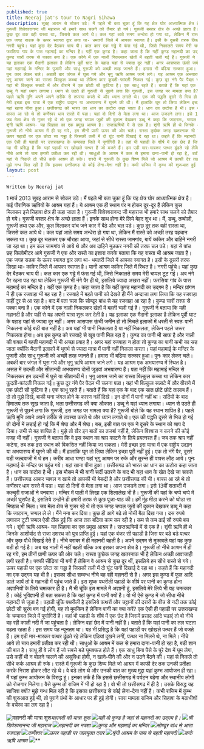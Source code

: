 ```yaml
---
published: true
title: Neeraj jat's tour to Nagri Sihawa
description: सुबह आराम से सोकर उठे। मैं पहले भी बता चुका हूं कि यह क्षेत्र घोर आध्यात्मिक क्षेत्र है। कई पौराणिक ऋषियों के आश्रम यहां हैं। ये आश्रम एक ही स्थान पर न होकर दूर-दूर हैं लेकिन कुल मिलाकर इसे सिहावा क्षेत्र ही कहा जाता है।
गुरूजी शिवेश्वरानन्द जी महाराज भी हमारे साथ चलने को तैयार हो गये। गुरूजी बस्तर क्षेत्र के अच्छे ज्ञाता हैं। इनके साथ होना मेरे लिये बेहद शुभ था। मैं, डब्बू, तम्बोली, गुरूजी तथा एक और, कुल मिलाकर पांच जने कार में बैठे और चल पडे।
कुछ दूर तक वही रास्ता था, जिससे कल आये थे। कल यहां आते समय अन्धेरा हो गया था, लेकिन मैं रास्ते को अच्छी तरह पहचान सकता था। कुछ दूर चलकर एक चौराहा आया, जहां से सीधे रास्ता जामगांव, बायें कांकेर और दाहिने नगरी जा रहा था। हम कल जामगांव से आये थे और अब दाहिने मुडकर नगरी की तरफ चल पडे। यहां से पांच छह किलोमीटर आगे गुरूजी ने एक और रास्ते का इशारा करके बताया कि यह रास्ता भी आश्रम जाता है।
एक जगह सडक के ऊपर स्वागत द्वार लगा था- धमतरी जिले में आपका स्वागत है। इसी के दूसरी तरफ लिखा था- कांकेर जिले में आपका स्वागत है। यानी आश्रम कांकेर जिले में स्थित है।
नगरी पहुंचे। यहां कुछ देर बैठकर चाय पी। कल कार एक गड्ढे में फंस गई थी, जिसे निकालते समय मेरी चप्पल टूट गई। अब नंगे पैर रहना पड रहा था लेकिन गुरूजी भी नंगे पैर ही थे, इसलिये ज्यादा अखरा नहीं।
फरसिया गांव के पास महामाई का मन्दिर है। यहीं एक कुण्ड है। कहा जाता है कि यहीं कुण्ड महानदी का उद्गम है। मन्दिर प्रांगण में ही एक रजवाहा भी बह रहा है। रजवाहे में बहते पानी को देखते ही मैंने अन्दाजा लगा लिया कि यह रजवाहा कहीं दूर से आ रहा है। बाद में पता चला कि सोण्ढूर बांध से यह रजवाहा आ रहा है।
कुण्ड चारों तरफ से पक्का बना है। एक कोने में एक नाली निकलकर खेतों में बहती चली गई है। गुरूजी ने बताया कि यही महानदी है और यहीं से यह अपनी यात्रा शुरू कर देती है।
यह इलाका एक मैदानी इलाका है लेकिन पूर्वी घाट के पहाड यहां से ज्यादा दूर नहीं। अगर आसपास ऊंची जमीन हो तो निचले इलाकों में धरती से स्वतः पानी निकलना कोई बडी बात नहीं है। अब यहां भी पानी निकलता है या नहीं निकलता, लेकिन पहले जरूर निकलता होगा। अब इस कुण्ड को रजवाहे से खूब पानी मिल रहा है। कुण्ड का पानी भी साफ है और नाली की शक्ल में बहती महानदी में भी अच्छा प्रवाह है। अगर यहां रजवाहा न होता तो कुण्ड का पानी कभी का सड जाता क्योंकि मैदानी इलाकों में भूगर्भ से ज्यादा मात्रा में पानी नहीं निकला करता।
यहां महामाई के मन्दिर के पुजारी और साधु गुरूजी को अच्छी तरह जानते हैं। हमारा भी बढिया सत्कार हुआ।
पुनः कार लेकर चले। अबकी बार जंगल में घुस गये और भृगु ऋषि आश्रम जाने लगे। यह आश्रम एक अभयारण्य में स्थित है। असल में उदन्ती और सीतानदी अभयारण्य दोनों जुडवां अभयारण्य हैं। पता नहीं कि महामाई मन्दिर से निकलकर हम उदन्ती में घुसे या सीतानदी में।
भृगु आश्रम जाने का रास्ता बिल्कुल कच्चा था लेकिन कार कूदती-फांदती निकल गई। कुछ दूर नंगे पैर पैदल भी चलना पडा।
यहां भी बिल्कुल सन्नाटे में और वीराने में एक छोटी सी कुटिया है। एक साधु रहते हैं। बताते हैं कि यहां एक के बाद एक सात छोटे छोटे तालाब हैं। दो तो मुझे दिखे, बाकी घना जंगल होने के कारण नहीं दिखे। इन दोनों में पानी नहीं था। सर्दियों के बाद हिमालय तक सूख जाता है, भला छत्तीसगढ की क्या औकात।
डब्बू ने यहां ध्यान लगाया। ध्यान से उठते ही गुरूजी से पूछने लगा कि गुरूजी, इस जगह पर मामला क्या है? गुरूजी बोले कि यह स्थान शापित है।
पहले ऋषि मुनि अपने अपने तरीके से तपस्या करते थे और ध्यान लगाते थे। एक की पद्धति दूसरे से भिन्न हो गई तो दोनों में लडाई हो गई कि मैं श्रेष्ठ और मैं श्रेष्ठ। बस, इसी बात पर एक ने दूसरे के स्थान को श्राप दे दिया। तभी से यह शापित है। मुझे तो खैर इन बातों का तजर्बा नहीं है, लेकिन विश्वास न करने की कोई वजह भी नहीं। गुरूजी ने बताया कि वे इस स्थान का श्राप काटने के लिये प्रयत्नरत हैं। जब तक श्राप नहीं कटेगा, तब तक इस स्थान को विकसित नहीं किया जा सकता।
मेरी इच्छा इस यात्रा में एक राष्ट्रीय उद्यान या अभयारण्य में घूमने की थी। मैं हालांकि घूम तो लिया लेकिन इच्छा पूरी नहीं हुई। एक तो नंगे पैर, दूसरे बडी जल्दबाजी में थे हम। करीब आधा घण्टा यहां भृगु आश्रम पर रुके और तुरन्त ही वापस लौट आये। पुनः महामाई के मन्दिर पर पहुंच गये।
यहां खाना पीना हुआ। छत्तीसगढ को भारत का धान का कटोरा कहा जाता है। धान का कटोरा है भी। इस मौसम में भी यानी सर्दी उतरने के बाद भी यहां धान के खेत देखे जा सकते हैं। छत्तीसगढ आकर चावल न खाये तो आपकी भी बेकद्री है और छत्तीसगढ की भी।
वापस आ रहे थे तो कर्णेश्वर धाम रास्ते में पडा। यहां दो दिनों से मेला लगा था। आज उजडने लगा। इसे 13वीं शताब्दी में कल्चुरी राजाओं ने बनवाया। मन्दिर में पाली में लिखा एक शिलालेख भी है। गुरूजी की यहां के चप्पे चप्पे में अच्छी घुसपैठ है, इसलिये उन्होंने ही हमारी तरफ से कुछ पूजा-पाठ की। हमें मुंह मीठा करने को थोडा सा मिष्ठान्न भी मिला।
जब मेला क्षेत्र से गुजर रहे थे तो एक जगह चप्पल जूतों की दुकान देखकर डब्बू ने कहा कि जाटराम, चप्पल ले ले। मैंने मना कर दिया। कुछ ही आगे बढे तो मोची बैठा दिख गया। दस रुपये लगाकर टूटी चप्पल ऐसी ठीक हुई कि आज तक बढिया काम कर रही है। कम से कम ढाई सौ रुपये बच गये।
शृंगी ऋषि आश्रम- यह सिहावा का एक प्रमुख आश्रम है। सप्तऋषियों में से एक है। शृंगी ऋषि ही थे जिनके आशीर्वाद से राजा दशरथ को पुत्र प्राप्ति हुई। यहां एक बंजर सी पहाडी है जिस पर बडे बडे पत्थर और कुछ पौधे दिखाई देते हैं। नीचे बराबर में ही महानदी बहती है। अपने उद्गम से मुकाबले यहां यह कुछ बडी हो गई है। अब यह नाली में नहीं बहती बल्कि अब इसका अपना क्षेत्र है।
गुरूजी तो नीचे आश्रम में ही रह गये, हम तीनों प्राणी ऊपर की ओर चले। रास्ता कुछेक जगह खतरनाक भी है लेकिन अच्छी आवाजाही लगी रहती है। पक्की सीढियां भी बनी हैं लेकिन वे आश्रम से कुछ दूर थीं, इसलिये हम सीधे रास्ते से गये।
ऊपर पहाडी पर एक छोटा सा गड्ढा है जिसकी तली में दो घूंट पानी दिखाई दे रहा था। कहते हैं कि महानदी का एक उद्गम यह भी है। इसका सीधा सम्बन्ध नीचे बह रही महानदी से है। अगर इस कुण्ड में फूल आदि डाले जायें तो वे महानदी में पहुंच जाते हैं। इस शुष्क पथरीली पहाडी के शीर्ष पर पानी का कुण्ड होना अज्ञानियों के लिये चमत्कार ही है। मैं भी चूंकि इस मामले में अज्ञानी हूं, इसलिये मेरे लिये भी यह चमत्कार है। कोई भूविज्ञानी ही बता सकता है कि यहां कुण्ड में पानी क्यों है। वो भी ऐसे कुण्ड में जो सीधा नीचे महानदी से जुडा है। पहाडी चूंकि पथरीली है इसलिये पत्थरों और चट्टानों की दरारों के बीच से नदी तक कोई छोटी सी सुरंग बन गई होगी, यह तो मुमकिन है लेकिन पानी का क्या करें?
एक ऐसी ही पहाडी पर उत्तराखण्ड के चम्पावत जिले में पूर्णागिरी है। वहां भी पहाडी के शीर्ष में एक छेद है जिसमें प्रसाद आदि चढाएं तो वो नीचे बह रही काली नदी में जा पहुंचता है। लेकिन वहां छेद में पानी नहीं है। बताते हैं कि यहां पानी का तल घटता बढता रहता है। इस समय यह न्यूनतम था।
यह भी प्रसिद्ध है कि यहां पहाडी पर खोखले पत्थर हैं जो बजते हैं। हम एडी मार-मारकर पत्थर ढूंढते रहे लेकिन एडियां दुखने लगीं, पत्थर ना मिलने थे, ना मिले।
नीचे आये तो चाय हमारी प्रतीक्षा कर रही थी। साधुओं के आश्रम में कल से हमारा दाना-पानी हो रहा है, बडी शान की बात है। साधु ही वे लोग हैं जो सबसे बडे घुमक्कड होते हैं। एक साधु बिना पैसे के पूरे देश में घूम लेगा, उसे कहीं भी न बोलने चालने की असुविधा होगी, न खाने-पीने की और न उठने बैठने की।
यहां से निकले तो सीधे कर्क आश्रम ही रुके। रास्ते में गुरूजी के कुछ शिष्य मिले जो आश्रम में काफी देर तक उनकी प्रतीक्षा करके निराश होकर लौट रहे थे। वे बडे लोग थे और उनकी बात का मुख्य मुद्दा यहां कुम्भ आयोजन ही रहा। मैं यहां कुम्भ आयोजन के विरुद्ध हूं। इनका तर्क है कि इससे छत्तीसगढ में पर्यटन बढेगा और स्थानीय लोगों को रोजगार मिलेगा। वैसे कुम्भ तो राजिम में भी हो रहा है। वो भी तो छत्तीसगढ में ही है। उसके विरुद्ध यह साजिश क्यों?
मुझे गन्ध मिल रही है कि इसका छत्तीसगढ से कोई लेना-देना नहीं है। कभी राजिम में कुम्भ की शुरूआत हुई थी, तो पुराने ग्रंथों के आधार पर ही हुई होगी। सारा मामला राजिम और सिहावा के मठाधीशों के वर्चस्व का लग रहा है।महानदी की यात्रा शुरू
layout: post
---
```



`Written by Neeraj jat`

1 मार्च 2013
सुबह आराम से सोकर उठे। मैं पहले भी बता चुका हूं कि यह क्षेत्र घोर आध्यात्मिक क्षेत्र है। कई पौराणिक ऋषियों के आश्रम यहां हैं। ये आश्रम एक ही स्थान पर न होकर दूर-दूर हैं लेकिन कुल मिलाकर इसे सिहावा क्षेत्र ही कहा जाता है।
गुरूजी शिवेश्वरानन्द जी महाराज भी हमारे साथ चलने को तैयार हो गये। गुरूजी बस्तर क्षेत्र के अच्छे ज्ञाता हैं। इनके साथ होना मेरे लिये बेहद शुभ था। मैं, डब्बू, तम्बोली, गुरूजी तथा एक और, कुल मिलाकर पांच जने कार में बैठे और चल पडे।
कुछ दूर तक वही रास्ता था, जिससे कल आये थे। कल यहां आते समय अन्धेरा हो गया था, लेकिन मैं रास्ते को अच्छी तरह पहचान सकता था। कुछ दूर चलकर एक चौराहा आया, जहां से सीधे रास्ता जामगांव, बायें कांकेर और दाहिने नगरी जा रहा था। हम कल जामगांव से आये थे और अब दाहिने मुडकर नगरी की तरफ चल पडे। यहां से पांच छह किलोमीटर आगे गुरूजी ने एक और रास्ते का इशारा करके बताया कि यह रास्ता भी आश्रम जाता है।
एक जगह सडक के ऊपर स्वागत द्वार लगा था- धमतरी जिले में आपका स्वागत है। इसी के दूसरी तरफ लिखा था- कांकेर जिले में आपका स्वागत है। यानी आश्रम कांकेर जिले में स्थित है।
नगरी पहुंचे। यहां कुछ देर बैठकर चाय पी। कल कार एक गड्ढे में फंस गई थी, जिसे निकालते समय मेरी चप्पल टूट गई। अब नंगे पैर रहना पड रहा था लेकिन गुरूजी भी नंगे पैर ही थे, इसलिये ज्यादा अखरा नहीं।
फरसिया गांव के पास महामाई का मन्दिर है। यहीं एक कुण्ड है। कहा जाता है कि यहीं कुण्ड महानदी का उद्गम है। मन्दिर प्रांगण में ही एक रजवाहा भी बह रहा है। रजवाहे में बहते पानी को देखते ही मैंने अन्दाजा लगा लिया कि यह रजवाहा कहीं दूर से आ रहा है। बाद में पता चला कि सोण्ढूर बांध से यह रजवाहा आ रहा है।
कुण्ड चारों तरफ से पक्का बना है। एक कोने में एक नाली निकलकर खेतों में बहती चली गई है। गुरूजी ने बताया कि यही महानदी है और यहीं से यह अपनी यात्रा शुरू कर देती है।
यह इलाका एक मैदानी इलाका है लेकिन पूर्वी घाट के पहाड यहां से ज्यादा दूर नहीं। अगर आसपास ऊंची जमीन हो तो निचले इलाकों में धरती से स्वतः पानी निकलना कोई बडी बात नहीं है। अब यहां भी पानी निकलता है या नहीं निकलता, लेकिन पहले जरूर निकलता होगा। अब इस कुण्ड को रजवाहे से खूब पानी मिल रहा है। कुण्ड का पानी भी साफ है और नाली की शक्ल में बहती महानदी में भी अच्छा प्रवाह है। अगर यहां रजवाहा न होता तो कुण्ड का पानी कभी का सड जाता क्योंकि मैदानी इलाकों में भूगर्भ से ज्यादा मात्रा में पानी नहीं निकला करता।
यहां महामाई के मन्दिर के पुजारी और साधु गुरूजी को अच्छी तरह जानते हैं। हमारा भी बढिया सत्कार हुआ।
पुनः कार लेकर चले। अबकी बार जंगल में घुस गये और भृगु ऋषि आश्रम जाने लगे। यह आश्रम एक अभयारण्य में स्थित है। असल में उदन्ती और सीतानदी अभयारण्य दोनों जुडवां अभयारण्य हैं। पता नहीं कि महामाई मन्दिर से निकलकर हम उदन्ती में घुसे या सीतानदी में।
भृगु आश्रम जाने का रास्ता बिल्कुल कच्चा था लेकिन कार कूदती-फांदती निकल गई। कुछ दूर नंगे पैर पैदल भी चलना पडा।
यहां भी बिल्कुल सन्नाटे में और वीराने में एक छोटी सी कुटिया है। एक साधु रहते हैं। बताते हैं कि यहां एक के बाद एक सात छोटे छोटे तालाब हैं। दो तो मुझे दिखे, बाकी घना जंगल होने के कारण नहीं दिखे। इन दोनों में पानी नहीं था। सर्दियों के बाद हिमालय तक सूख जाता है, भला छत्तीसगढ की क्या औकात।
डब्बू ने यहां ध्यान लगाया। ध्यान से उठते ही गुरूजी से पूछने लगा कि गुरूजी, इस जगह पर मामला क्या है? गुरूजी बोले कि यह स्थान शापित है।
पहले ऋषि मुनि अपने अपने तरीके से तपस्या करते थे और ध्यान लगाते थे। एक की पद्धति दूसरे से भिन्न हो गई तो दोनों में लडाई हो गई कि मैं श्रेष्ठ और मैं श्रेष्ठ। बस, इसी बात पर एक ने दूसरे के स्थान को श्राप दे दिया। तभी से यह शापित है। मुझे तो खैर इन बातों का तजर्बा नहीं है, लेकिन विश्वास न करने की कोई वजह भी नहीं। गुरूजी ने बताया कि वे इस स्थान का श्राप काटने के लिये प्रयत्नरत हैं। जब तक श्राप नहीं कटेगा, तब तक इस स्थान को विकसित नहीं किया जा सकता।
मेरी इच्छा इस यात्रा में एक राष्ट्रीय उद्यान या अभयारण्य में घूमने की थी। मैं हालांकि घूम तो लिया लेकिन इच्छा पूरी नहीं हुई। एक तो नंगे पैर, दूसरे बडी जल्दबाजी में थे हम। करीब आधा घण्टा यहां भृगु आश्रम पर रुके और तुरन्त ही वापस लौट आये। पुनः महामाई के मन्दिर पर पहुंच गये।
यहां खाना पीना हुआ। छत्तीसगढ को भारत का धान का कटोरा कहा जाता है। धान का कटोरा है भी। इस मौसम में भी यानी सर्दी उतरने के बाद भी यहां धान के खेत देखे जा सकते हैं। छत्तीसगढ आकर चावल न खाये तो आपकी भी बेकद्री है और छत्तीसगढ की भी।
वापस आ रहे थे तो कर्णेश्वर धाम रास्ते में पडा। यहां दो दिनों से मेला लगा था। आज उजडने लगा। इसे 13वीं शताब्दी में कल्चुरी राजाओं ने बनवाया। मन्दिर में पाली में लिखा एक शिलालेख भी है। गुरूजी की यहां के चप्पे चप्पे में अच्छी घुसपैठ है, इसलिये उन्होंने ही हमारी तरफ से कुछ पूजा-पाठ की। हमें मुंह मीठा करने को थोडा सा मिष्ठान्न भी मिला।
जब मेला क्षेत्र से गुजर रहे थे तो एक जगह चप्पल जूतों की दुकान देखकर डब्बू ने कहा कि जाटराम, चप्पल ले ले। मैंने मना कर दिया। कुछ ही आगे बढे तो मोची बैठा दिख गया। दस रुपये लगाकर टूटी चप्पल ऐसी ठीक हुई कि आज तक बढिया काम कर रही है। कम से कम ढाई सौ रुपये बच गये।
शृंगी ऋषि आश्रम- यह सिहावा का एक प्रमुख आश्रम है। सप्तऋषियों में से एक है। शृंगी ऋषि ही थे जिनके आशीर्वाद से राजा दशरथ को पुत्र प्राप्ति हुई। यहां एक बंजर सी पहाडी है जिस पर बडे बडे पत्थर और कुछ पौधे दिखाई देते हैं। नीचे बराबर में ही महानदी बहती है। अपने उद्गम से मुकाबले यहां यह कुछ बडी हो गई है। अब यह नाली में नहीं बहती बल्कि अब इसका अपना क्षेत्र है।
गुरूजी तो नीचे आश्रम में ही रह गये, हम तीनों प्राणी ऊपर की ओर चले। रास्ता कुछेक जगह खतरनाक भी है लेकिन अच्छी आवाजाही लगी रहती है। पक्की सीढियां भी बनी हैं लेकिन वे आश्रम से कुछ दूर थीं, इसलिये हम सीधे रास्ते से गये।
ऊपर पहाडी पर एक छोटा सा गड्ढा है जिसकी तली में दो घूंट पानी दिखाई दे रहा था। कहते हैं कि महानदी का एक उद्गम यह भी है। इसका सीधा सम्बन्ध नीचे बह रही महानदी से है। अगर इस कुण्ड में फूल आदि डाले जायें तो वे महानदी में पहुंच जाते हैं। इस शुष्क पथरीली पहाडी के शीर्ष पर पानी का कुण्ड होना अज्ञानियों के लिये चमत्कार ही है। मैं भी चूंकि इस मामले में अज्ञानी हूं, इसलिये मेरे लिये भी यह चमत्कार है। कोई भूविज्ञानी ही बता सकता है कि यहां कुण्ड में पानी क्यों है। वो भी ऐसे कुण्ड में जो सीधा नीचे महानदी से जुडा है। पहाडी चूंकि पथरीली है इसलिये पत्थरों और चट्टानों की दरारों के बीच से नदी तक कोई छोटी सी सुरंग बन गई होगी, यह तो मुमकिन है लेकिन पानी का क्या करें?
एक ऐसी ही पहाडी पर उत्तराखण्ड के चम्पावत जिले में पूर्णागिरी है। वहां भी पहाडी के शीर्ष में एक छेद है जिसमें प्रसाद आदि चढाएं तो वो नीचे बह रही काली नदी में जा पहुंचता है। लेकिन वहां छेद में पानी नहीं है। बताते हैं कि यहां पानी का तल घटता बढता रहता है। इस समय यह न्यूनतम था।
यह भी प्रसिद्ध है कि यहां पहाडी पर खोखले पत्थर हैं जो बजते हैं। हम एडी मार-मारकर पत्थर ढूंढते रहे लेकिन एडियां दुखने लगीं, पत्थर ना मिलने थे, ना मिले।
नीचे आये तो चाय हमारी प्रतीक्षा कर रही थी। साधुओं के आश्रम में कल से हमारा दाना-पानी हो रहा है, बडी शान की बात है। साधु ही वे लोग हैं जो सबसे बडे घुमक्कड होते हैं। एक साधु बिना पैसे के पूरे देश में घूम लेगा, उसे कहीं भी न बोलने चालने की असुविधा होगी, न खाने-पीने की और न उठने बैठने की।
यहां से निकले तो सीधे कर्क आश्रम ही रुके। रास्ते में गुरूजी के कुछ शिष्य मिले जो आश्रम में काफी देर तक उनकी प्रतीक्षा करके निराश होकर लौट रहे थे। वे बडे लोग थे और उनकी बात का मुख्य मुद्दा यहां कुम्भ आयोजन ही रहा। मैं यहां कुम्भ आयोजन के विरुद्ध हूं। इनका तर्क है कि इससे छत्तीसगढ में पर्यटन बढेगा और स्थानीय लोगों को रोजगार मिलेगा। वैसे कुम्भ तो राजिम में भी हो रहा है। वो भी तो छत्तीसगढ में ही है। उसके विरुद्ध यह साजिश क्यों?
मुझे गन्ध मिल रही है कि इसका छत्तीसगढ से कोई लेना-देना नहीं है। कभी राजिम में कुम्भ की शुरूआत हुई थी, तो पुराने ग्रंथों के आधार पर ही हुई होगी। सारा मामला राजिम और सिहावा के मठाधीशों के वर्चस्व का लग रहा है।

![महानदी की यात्रा शुरू](http://3.bp.blogspot.com/-0Lysz55cA_c/UVb4IczK49I/AAAAAAAAQIo/un3VlEqn2Yg/s640/01.+ORIGIN+OF+MAHANADI.jpg "महानदी की यात्रा शुरू")*महानदी की यात्रा शुरू*
![](http://1.bp.blogspot.com/-qejKoMos2ZU/UVb4K5bh69I/AAAAAAAAQIw/FdBt5DQvRds/s640/02.+ORIGIN+OF+MAHANADI.jpg)*यही वो कुण्ड है जहां से महानदी का उद्गम है।*
![](http://3.bp.blogspot.com/-po_3mHed3jA/UVb4MRgs3hI/AAAAAAAAQI4/0nLpdD-9-Bg/s1600/03.+ORIGIN+OF+MAHANADI.jpg)*श्री शिवेश्वरानन्द जी महाराज*
![](http://2.bp.blogspot.com/-7tZw7YX1_us/UVb4Xvx6qpI/AAAAAAAAQJA/KXwHZ5Jw4C4/s640/04.+ORIGIN+OF+MAHANADI.jpg)*महानदी का नक्शा*
![](http://2.bp.blogspot.com/-BrJ-Poe0aRE/UVb4Y4BPmZI/AAAAAAAAQJI/jqi93_PYykM/s640/06.+ORIGIN+OF+MAHANADI.jpg)*कुण्ड और महामाई का मन्दिर*
![](http://3.bp.blogspot.com/-xkPOLVVzlXw/UVb4jqobT1I/AAAAAAAAQJY/yjjAh8UfyY0/s640/07.+ORIGIN+OF+MAHANADI.jpg)*सोण्ढूर बांध से आता रजवाहा*
![](http://4.bp.blogspot.com/-uaLXqAcDQBg/UVb5pu5pEVI/AAAAAAAAQKo/je7uP7bRY7Y/s640/17.+ORIGIN+OF+MAHANADI.jpg)*कर्णेश्वर*
![](http://4.bp.blogspot.com/-BVB5pI85eec/UVb533Oc3oI/AAAAAAAAQK8/fmnH2NaMWms/s640/20.+ORIGIN+OF+MAHANADI.jpg)*ऊपर पहाडी पर जलयुक्त दरार*
![](http://1.bp.blogspot.com/-HcYuioZmW6w/UVb6ac6FgrI/AAAAAAAAQLo/pj3jA-aM0gM/s640/25.+ORIGIN+OF+MAHANADI.jpg)*श्रृंगी आश्रम के पास से बहती महानदी* 
![](http://2.bp.blogspot.com/-fOKGzRBjiqQ/UVc3Qd9aE5I/AAAAAAAAQMg/l1d7sPeULz0/s640/01.+KARK+RISHI+ASHRAM.jpg)*कर्क ऋषि आश्रम*
![](http://1.bp.blogspot.com/-TcUen91cjMU/UVc3iw1U8iI/AAAAAAAAQNA/10biyPrVAEY/s640/04.+KARK+RISHI+ASHRAM.jpg)**

